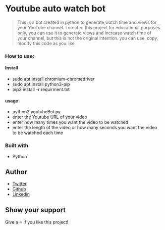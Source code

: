 # Youtube auto watch bot

> This is a bot created in python to generate watch time and views for your YouTube channel.
> I created this project for educational purposes only, you can use it to generate views and increase watch time of your channel, but this is not the original intention.
> you can use, copy, modify this code as you like.

### How to use:

#### Install

- sudo apt install chromium-chromedriver
- sudo apt install python3-pip
- pip3 install -r requirment.txt

#### usage

- python3 youtubeBot.py
- enter the Youtube URL of your video
- enter how many times you want the video to be watched
- enter the length of the video or how many seconds you want the video to be watched each time

### Built with

- Python`

## Author

- [Twitter](https://www.twitter.com/legendankah)
- [Github](https://github.com/L0MAX)
- [Linkedin](https://www.linkedin.com/in/donatus-ankah-42a726134/)

## Show your support

Give a ⭐️ if you like this project!
